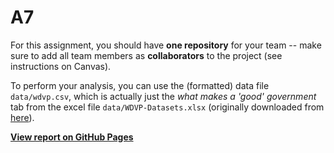 # A7
For this assignment, you should have **one repository** for your team -- make sure to add all team members as **collaborators** to the project (see instructions on Canvas).

To perform your analysis, you can use the (formatted) data file `data/wdvp.csv`, which is actually just the _what makes a 'good' government_ tab from the excel file `data/WDVP-Datasets.xlsx` (originally downloaded from [here](https://wdvp.worldgovernmentsummit.org/)).

**[View report on GitHub Pages](https://info201b-w19.github.io/a7-gradyat)**
